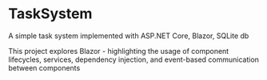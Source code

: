 # TaskSystem
A simple task system implemented with ASP.NET Core, Blazor, SQLite db

This project explores Blazor - highlighting the usage of component lifecycles, services, dependency injection, and event-based communication between components
